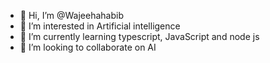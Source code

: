 - 👋 Hi, I’m @Wajeehahabib
- 👀 I’m interested in Artificial intelligence 
- 🌱 I’m currently learning typescript, JavaScript and node js
- 💞️ I’m looking to collaborate on AI
  

<!---
Wajeehahabib/Wajeehahabib is a ✨ special ✨ repository because its `README.md` (this file) appears on your GitHub profile.
You can click the Preview link to take a look at your changes.
--->
